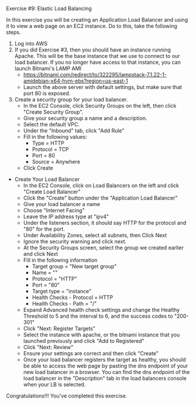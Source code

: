 Exercise #9: Elastic Load Balancing

In this exercise you will be creating an Application Load Balancer and using it to view a web page on an EC2 instance.
Do to this, take the following steps.

1. Log into AWS
1. If you did Exercise #3, then you should have an instance running Apache.  This will be the base instance that we use 
to connect to our load balancer.  If you no longer have access to that instance, you can launch Bitnami's LAMP AMI
    * https://bitnami.com/redirect/to/322295/lampstack-7.1.22-1-amidebian-x64-hvm-ebs?region=us-east-1
    * Launch the above server with default settings, but make sure that port 80 is exposed.
1. Create a security group for your load balancer.
    * In the EC2 Console, click Security Groups on the left, then click "Create Security Group".
    * Give your security group a name and a description.
    * Select the default VPC.
    * Under the "Inbound" tab, click "Add Rule"
    * Fill in the following values:
        * Type = HTTP
        * Protocol = TCP
        * Port = 80
        * Source = Anywhere
    * Click Create
* Create Your Load Balancer
    * In the EC2 Console, click on Load Balancers on the left and click "Create Load Balancer"
    * Click the "Create" button under the "Application Load Balancer"
    * Give your load balancer a name
    * Choose "Internet Facing"
    * Leave the IP address type at "ipv4"
    * Under the listeners section, it should say HTTP for the protocol and "80" for the port.
    * Under Availability Zones, select all subnets, then Click Next
    * Ignore the security warning and click next.
    * At the Security Groups screen, select the group we created earlier and click Next
    * Fill in the following information
        * Target group = "New target group"
        * Name = "<an-identifiable-name>"
        * Protocol = "HTTP"
        * Port = "80"
        * Target type = "instance"
        * Health Checks - Protocol = HTTP
        * Health Checks - Path = "/"
    * Expand Advanced health check settings and change the Healthy Threshold to 5 and the interval to 6, and the success codes to "200-301"
    * Click "Next: Register Targets"
    * Select the instance with apache, or the bitnami instance that you launched previously and click "Add to Registered"
    * Click "Next: Review"
    * Ensure your settings are correct and then click "Create"
    * Once your load balancer registers the target as healthy, you should be able to access the web page by pasting the
    dns endpoint of your new load balancer in a browser. You can find the dns endpoint of the load balancer in the 
    "Description" tab in the load balancers console when your LB is selected.
    
    
Congratulations!!! You've completed this exercise.